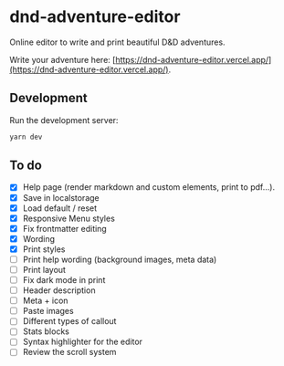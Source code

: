 # dnd-adventure-editor

Online editor to write and print beautiful D&D adventures.

Write your adventure here: [https://dnd-adventure-editor.vercel.app/](https://dnd-adventure-editor.vercel.app/).

## Development

Run the development server:

```bash
yarn dev
```

## To do

- [x] Help page (render markdown and custom elements, print to pdf...).
- [x] Save in localstorage
- [x] Load default / reset
- [x] Responsive Menu styles
- [x] Fix frontmatter editing
- [x] Wording
- [x] Print styles
- [ ] Print help wording (background images, meta data)
- [ ] Print layout
- [ ] Fix dark mode in print
- [ ] Header description
- [ ] Meta + icon
- [ ] Paste images
- [ ] Different types of callout
- [ ] Stats blocks
- [ ] Syntax highlighter for the editor
- [ ] Review the scroll system

